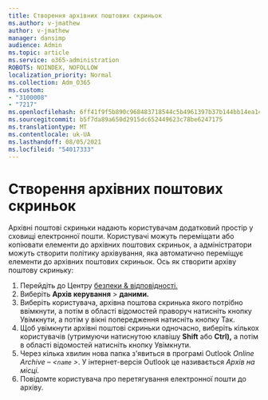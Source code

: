 ```yaml
---
title: Створення архівних поштових скриньок
ms.author: v-jmathew
author: v-jmathew
manager: dansimp
audience: Admin
ms.topic: article
ms.service: o365-administration
ROBOTS: NOINDEX, NOFOLLOW
localization_priority: Normal
ms.collection: Adm_O365
ms.custom:
- "3100008"
- "7217"
ms.openlocfilehash: 6ff41f9f5b890c968483718544c5b4961397b37b144bb14ea1451d7aac24ebb7
ms.sourcegitcommit: b5f7da89a650d2915dc652449623c78be6247175
ms.translationtype: MT
ms.contentlocale: uk-UA
ms.lasthandoff: 08/05/2021
ms.locfileid: "54017333"
---
```

# <a name="create-an-archive-mailbox"></a>Створення архівних поштових скриньок

Архівні поштові скриньки надають користувачам додатковий простір у сховищі електронної пошти. Користувачі можуть переміщати або копіювати елементи до архівних поштових скриньок, а адміністратори можуть створити політику архівування, яка автоматично переміщує елементи до архівних поштових скриньок. Ось як створити архіву поштову скриньку:

1. Перейдіть до Центру [безпеки & відповідності.]( https://go.microsoft.com/fwlink/p/?linkid=2077143)
2. Виберіть **Архів керування**  >  **даними.**
3. Виберіть користувача, архівна поштова скринька якого потрібно ввімкнути,  а потім  в області відомостей праворуч натисніть кнопку Увімкнути, а потім у вікні попередження натисніть кнопку Так.
4. Щоб увімкнути архівні поштові скриньки одночасно, виберіть кількох користувачів (утримуючи  натиснутою клавішу **Shift** або **Ctrl),** а потім в області відомостей натисніть кнопку Увімкнути.
5. Через кілька хвилин нова папка з'явиться в програмі Outlook *Online Archive – <`name` >*. У інтернет-версія Outlook це називається *Архів на місці.*
6. Повідомте користувача про перетягування електронної пошти до архіву.
